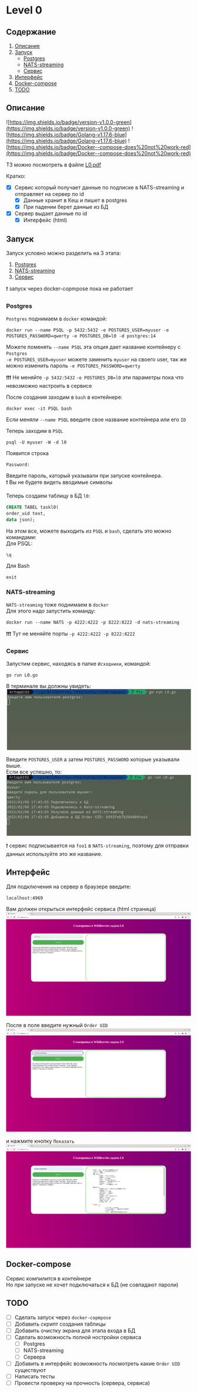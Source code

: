# Level 0
## Содержание
1. [Описание](#описание)
2. [Запуск](#запуск)  
    * [Postgres](#postgres)
    * [NATS-streaming](#nats-streaming)
    * [Сервис](#сервис)  
3. [Интерфейс](#интерфейс)
4. [Docker-compose](#docker-compose)
5. [TODO](#todo)

## Описание
![https://img.shields.io/badge/version-v1.0.0-green](https://img.shields.io/badge/version-v1.0.0-green) ![https://img.shields.io/badge/Golang-v1.17.6-blue](https://img.shields.io/badge/Golang-v1.17.6-blue) ![https://img.shields.io/badge/Docker--compose-does%20not%20work-red](https://img.shields.io/badge/Docker--compose-does%20not%20work-red)

ТЗ можно посмотреть в файле [L0.pdf](L0.pdf)

Кратко:
- [x] Сервис который получает данные по подписке в NATS-streaming и отправляет на сервер по id
  - [x] Данные хранит в Кеш и пишет в postgres
  - [x] При падении берет данные из БД
- [x] Сервер выдает данные по id
  - [x] Интерфейс (html)

## Запуск
Запуск условно можно разделить на 3 этапа:
1. [Postgres](#postgres)
2. [NATS-streaming](#nats-streaming)
3. [Сервис](#сервис)

:exclamation: запуск через docker-copmpose пока не работает
### Postgres
`Postgres` поднимаем в `docker` командой:
```
docker run --name PSQL -p 5432:5432 -e POSTGRES_USER=myuser -e POSTGRES_PASSWORD=qwerty -e POSTGRES_DB=l0 -d postgres:14
```
Можете поменять `--name PSQL` эта опция дает название контейнеру с `Postgres`  
`-e POSTGRES_USER=myuser` можете заменить `myuser` на своего user, так же можно изменить пароль `-e POSTGRES_PASSWORD=qwerty`

:exclamation::exclamation::exclamation: Не меняйте `-p 5432:5432` `-e POSTGRES_DB=l0` эти параметры пока что невозможно настроить в сервисе

После создания заходим в `bash` в контейнере:
```
docker exec -it PSQL bash
```
Если меняли `--name PSQL` введите свое название контейнера или его `ID`

Теперь заходим в `PSQL`
```
psql -U myuser -W -d l0
```
Появится строка
```
Password: 
```
Введите пароль, каторый указывали при запуске контейнера.  
:exclamation: Вы не будете видеть вводимые символы

Теперь создаем таблицу в БД `l0`:
```SQL
CREATE TABEL taskl0(
order_uid text,
data json);
```
На этом все, можете выходить из `PSQL` и `bash`, сделать это можно командами:  
Для PSQL:
```
\q
```
Для Bash
```
exit
```

### NATS-streaming
`NATS-streaming` тоже поднимаем в `docker`  
Для этого надо запустить команду:
```
docker run --name NATS -p 4222:4222 -p 8222:8222 -d nats-streaming 
```

:exclamation::exclamation::exclamation: Тут не меняйте порты `-p 4222:4222 -p 8222:8222`
### Сервис

Запустим сервис, находясь в папке `Исходники`, командой:
```
go run L0.go
``` 
В терминале вы должны увидеть:  
![Alt-текс](png/%D0%A1%D0%BD%D0%B8%D0%BC%D0%BE%D0%BA%20%D1%8D%D0%BA%D1%80%D0%B0%D0%BD%D0%B0%20%D0%BE%D1%82%202022-02-08%2017-33-39.png)

Введите `POSTGRES_USER` а затем `POSTGRES_PASSWORD` которые указывали выше.  
Если все успешно, то:  
![Alt-текс](png/Снимок%20экрана%20от%202022-02-08%2017-43-50.png)

:exclamation: сервис подписывается на `foo1` в `NATS-streaming`, поэтому для отправки данных используйте это же название.

## Интерфейс
Для подключения на сервер в браузере введите:
```
localhost:4969
```

Вам должен открыться интерфейс сервиса (html страница) 
![Alt-текс](png/Снимок%20экрана%20от%202022-02-08%2017-56-24.png)

После в поле введите нужный `Order UID`
![Alt-текс](png/Снимок%20экрана%20от%202022-02-08%2017-56-30.png)

и нажмите кнопку `Показать`
![Alt-текс](png/Снимок%20экрана%20от%202022-02-08%2017-56-36.png)

## Docker-compose

Сервис компилится в контейнере  
Но при запуске не хочет подключаться к БД (не совпадают пароли)

## TODO

- [ ] Сделать запуск через `docker-copmpose`
- [ ] Добавить скрипт создания таблицы
- [ ] Добавить очистку экрана для этапа входа в БД
- [ ] Сделать возможность полной ностройки сервиса
  - [ ] Postgres
  - [ ] NATS-streaming
  - [ ] Сервера
- [ ] Добавить в интерфейс возможность посмотреть какие `Order UID` существуют
- [ ] Написать тесты
- [ ] Провести проверку на прочность (сервера, сервиса)

